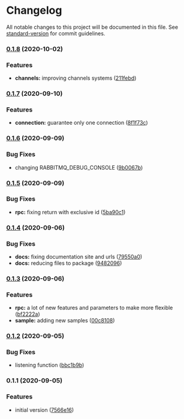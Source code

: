 # Changelog

All notable changes to this project will be documented in this file. See [standard-version](https://github.com/conventional-changelog/standard-version) for commit guidelines.

### [0.1.8](https://github.com/nsfilho/rabbitmq/compare/v0.1.7...v0.1.8) (2020-10-02)


### Features

* **channels:** improving channels systems ([211febd](https://github.com/nsfilho/rabbitmq/commit/211febd9ef2837885054a763c9b4d545f1aada62))

### [0.1.7](https://github.com/nsfilho/rabbitmq/compare/v0.1.6...v0.1.7) (2020-09-10)


### Features

* **connection:** guarantee only one connection ([8f1f73c](https://github.com/nsfilho/rabbitmq/commit/8f1f73c33255383f59225d2f2553d1d84e113ebd))

### [0.1.6](https://github.com/nsfilho/rabbitmq/compare/v0.1.5...v0.1.6) (2020-09-09)


### Bug Fixes

* changing RABBITMQ_DEBUG_CONSOLE ([9b0067b](https://github.com/nsfilho/rabbitmq/commit/9b0067bd4ea96b348c6699e436f5243638cb97ee))

### [0.1.5](https://github.com/nsfilho/rabbitmq/compare/v0.1.4...v0.1.5) (2020-09-09)


### Bug Fixes

* **rpc:** fixing return with exclusive id ([5ba90c1](https://github.com/nsfilho/rabbitmq/commit/5ba90c13546c1d1d4e75a984f9178dd9b3cdffc7))

### [0.1.4](https://github.com/nsfilho/rabbitmq/compare/v0.1.3...v0.1.4) (2020-09-06)


### Bug Fixes

* **docs:** fixing documentation site and urls ([79550a0](https://github.com/nsfilho/rabbitmq/commit/79550a0d08df903e985da249feff0c15a8646a8a))
* **docs:** reducing files to package ([9482096](https://github.com/nsfilho/rabbitmq/commit/948209620bb309a205da64482d60fe247693457e))

### [0.1.3](https://github.com/nsfilho/rabbitmq/compare/v0.1.2...v0.1.3) (2020-09-06)


### Features

* **rpc:** a lot of new features and parameters to make more flexible ([bf2222a](https://github.com/nsfilho/rabbitmq/commit/bf2222a69527aca14b32869f1b0b4c334a12b52f))
* **sample:** adding new samples ([00c8108](https://github.com/nsfilho/rabbitmq/commit/00c81080abefed92510df4fd659831ebf738f218))

### [0.1.2](https://github.com/nsfilho/rabbitmq/compare/v0.1.1...v0.1.2) (2020-09-05)


### Bug Fixes

* listening function ([bbc1b9b](https://github.com/nsfilho/rabbitmq/commit/bbc1b9be135447c3ca9eaf6ac578a67137d00047))

### 0.1.1 (2020-09-05)


### Features

* initial version ([7566e16](https://github.com/nsfilho/rabbitmq/commit/7566e16631a77dc2faaa9ce30ee4ac856c8459d4))
